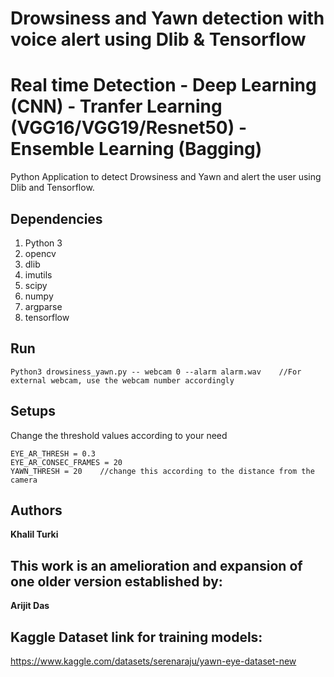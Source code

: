 # Drowsiness and Yawn detection with voice alert using Dlib & Tensorflow

# Real time Detection - Deep Learning (CNN) - Tranfer Learning (VGG16/VGG19/Resnet50) - Ensemble Learning (Bagging)

Python Application to detect Drowsiness and Yawn and alert the user using Dlib and Tensorflow.

## Dependencies

1. Python 3
2. opencv
3. dlib
4. imutils
5. scipy
6. numpy
7. argparse
8. tensorflow

## Run

```
Python3 drowsiness_yawn.py -- webcam 0 --alarm alarm.wav	//For external webcam, use the webcam number accordingly
```

## Setups

Change the threshold values according to your need

```
EYE_AR_THRESH = 0.3
EYE_AR_CONSEC_FRAMES = 20
YAWN_THRESH = 20	//change this according to the distance from the camera
```

## Authors

**Khalil Turki**

## This work is an amelioration and expansion of one older version established by:

**Arijit Das**

## Kaggle Dataset link for training models:

https://www.kaggle.com/datasets/serenaraju/yawn-eye-dataset-new
